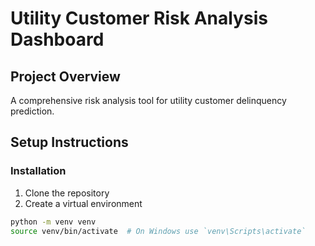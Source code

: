 # Utility Customer Risk Analysis Dashboard

## Project Overview
A comprehensive risk analysis tool for utility customer delinquency prediction.

## Setup Instructions

### Installation
1. Clone the repository
2. Create a virtual environment
```bash
python -m venv venv
source venv/bin/activate  # On Windows use `venv\Scripts\activate`